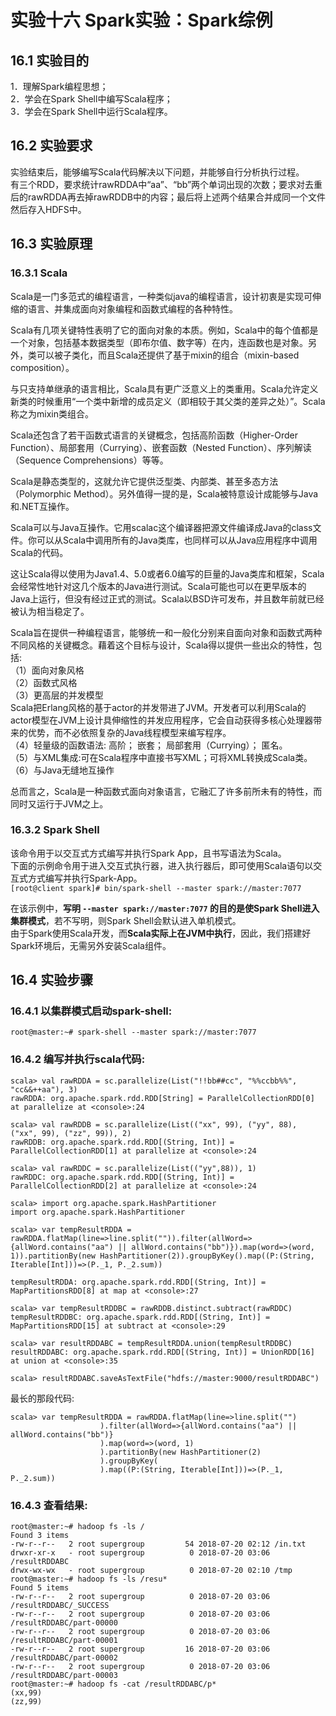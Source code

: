 ﻿# 实验十六  Spark实验：Spark综例

## 16.1 实验目的  
1．理解Spark编程思想；  
2．学会在Spark Shell中编写Scala程序；  
3．学会在Spark Shell中运行Scala程序。

## 16.2 实验要求
实验结束后，能够编写Scala代码解决以下问题，并能够自行分析执行过程。  
有三个RDD，要求统计rawRDDA中“aa”、“bb”两个单词出现的次数；要求对去重后的rawRDDA再去掉rawRDDB中的内容；最后将上述两个结果合并成同一个文件然后存入HDFS中。

## 16.3 实验原理
### 16.3.1 Scala
Scala是一门多范式的编程语言，一种类似java的编程语言，设计初衷是实现可伸缩的语言、并集成面向对象编程和函数式编程的各种特性。  

Scala有几项关键特性表明了它的面向对象的本质。例如，Scala中的每个值都是一个对象，包括基本数据类型（即布尔值、数字等）在内，连函数也是对象。另外，类可以被子类化，而且Scala还提供了基于mixin的组合（mixin-based composition）。  

与只支持单继承的语言相比，Scala具有更广泛意义上的类重用。Scala允许定义新类的时候重用“一个类中新增的成员定义（即相较于其父类的差异之处）”。Scala称之为mixin类组合。  

Scala还包含了若干函数式语言的关键概念，包括高阶函数（Higher-Order Function）、局部套用（Currying）、嵌套函数（Nested Function）、序列解读（Sequence Comprehensions）等等。  

Scala是静态类型的，这就允许它提供泛型类、内部类、甚至多态方法（Polymorphic Method）。另外值得一提的是，Scala被特意设计成能够与Java和.NET互操作。  

Scala可以与Java互操作。它用scalac这个编译器把源文件编译成Java的class文件。你可以从Scala中调用所有的Java类库，也同样可以从Java应用程序中调用Scala的代码。  

这让Scala得以使用为Java1.4、5.0或者6.0编写的巨量的Java类库和框架，Scala会经常性地针对这几个版本的Java进行测试。Scala可能也可以在更早版本的Java上运行，但没有经过正式的测试。Scala以BSD许可发布，并且数年前就已经被认为相当稳定了。  

Scala旨在提供一种编程语言，能够统一和一般化分别来自面向对象和函数式两种不同风格的关键概念。藉着这个目标与设计，Scala得以提供一些出众的特性，包括:  
（1）面向对象风格  
（2）函数式风格  
（3）更高层的并发模型  
Scala把Erlang风格的基于actor的并发带进了JVM。开发者可以利用Scala的actor模型在JVM上设计具伸缩性的并发应用程序，它会自动获得多核心处理器带来的优势，而不必依照复杂的Java线程模型来编写程序。  
（4）轻量级的函数语法: 高阶； 嵌套； 局部套用（Currying）； 匿名。  
（5）与XML集成:可在Scala程序中直接书写XML；可将XML转换成Scala类。  
（6）与Java无缝地互操作  

总而言之，Scala是一种函数式面向对象语言，它融汇了许多前所未有的特性，而同时又运行于JVM之上。  

### 16.3.2 Spark Shell
该命令用于以交互式方式编写并执行Spark App，且书写语法为Scala。  
下面的示例命令用于进入交互式执行器，进入执行器后，即可使用Scala语句以交互式方式编写并执行Spark-App。  
`[root@client spark]# bin/spark-shell --master spark://master:7077`

在该示例中，**写明 `--master spark://master:7077` 的目的是使Spark Shell进入集群模式**，若不写明，则Spark Shell会默认进入单机模式。  
由于Spark使用Scala开发，而**Scala实际上在JVM中执行**，因此，我们搭建好Spark环境后，无需另外安装Scala组件。 

## 16.4 实验步骤

### 16.4.1 以集群模式启动spark-shell:  
```
root@master:~# spark-shell --master spark://master:7077
```
  
### 16.4.2 编写并执行scala代码:  
```
scala> val rawRDDA = sc.parallelize(List("!!bb##cc", "%%ccbb%%", "cc&&++aa"), 3)
rawRDDA: org.apache.spark.rdd.RDD[String] = ParallelCollectionRDD[0] at parallelize at <console>:24

scala> val rawRDDB = sc.parallelize(List(("xx", 99), ("yy", 88), ("xx", 99), ("zz", 99)), 2)
rawRDDB: org.apache.spark.rdd.RDD[(String, Int)] = ParallelCollectionRDD[1] at parallelize at <console>:24

scala> val rawRDDC = sc.parallelize(List(("yy",88)), 1)
rawRDDC: org.apache.spark.rdd.RDD[(String, Int)] = ParallelCollectionRDD[2] at parallelize at <console>:24

scala> import org.apache.spark.HashPartitioner
import org.apache.spark.HashPartitioner

scala> var tempResultRDDA = rawRDDA.flatMap(line=>line.split("")).filter(allWord=>{allWord.contains("aa") || allWord.contains("bb")}).map(word=>(word, 1)).partitionBy(new HashPartitioner(2)).groupByKey().map((P:(String, Iterable[Int]))=>(P._1, P._2.sum))

tempResultRDDA: org.apache.spark.rdd.RDD[(String, Int)] = MapPartitionsRDD[8] at map at <console>:27

scala> var tempResultRDDBC = rawRDDB.distinct.subtract(rawRDDC)
tempResultRDDBC: org.apache.spark.rdd.RDD[(String, Int)] = MapPartitionsRDD[15] at subtract at <console>:29

scala> var resultRDDABC = tempResultRDDA.union(tempResultRDDBC)
resultRDDABC: org.apache.spark.rdd.RDD[(String, Int)] = UnionRDD[16] at union at <console>:35

scala> resultRDDABC.saveAsTextFile("hdfs://master:9000/resultRDDABC")
```

最长的那段代码:  
```
scala> var tempResultRDDA = rawRDDA.flatMap(line=>line.split("")
                    ).filter(allWord=>{allWord.contains("aa") || allWord.contains("bb")}
                    ).map(word=>(word, 1)
                    ).partitionBy(new HashPartitioner(2)
                    ).groupByKey(
                    ).map((P:(String, Iterable[Int]))=>(P._1, P._2.sum))
```


### 16.4.3 查看结果:  
```
root@master:~# hadoop fs -ls /
Found 3 items
-rw-r--r--   2 root supergroup         54 2018-07-20 02:12 /in.txt
drwxr-xr-x   - root supergroup          0 2018-07-20 03:06 /resultRDDABC
drwx-wx-wx   - root supergroup          0 2018-07-20 02:10 /tmp
root@master:~# hadoop fs -ls /resu*
Found 5 items
-rw-r--r--   2 root supergroup          0 2018-07-20 03:06 /resultRDDABC/_SUCCESS
-rw-r--r--   2 root supergroup          0 2018-07-20 03:06 /resultRDDABC/part-00000
-rw-r--r--   2 root supergroup          0 2018-07-20 03:06 /resultRDDABC/part-00001
-rw-r--r--   2 root supergroup         16 2018-07-20 03:06 /resultRDDABC/part-00002
-rw-r--r--   2 root supergroup          0 2018-07-20 03:06 /resultRDDABC/part-00003
root@master:~# hadoop fs -cat /resultRDDABC/p*
(xx,99)
(zz,99)
```



